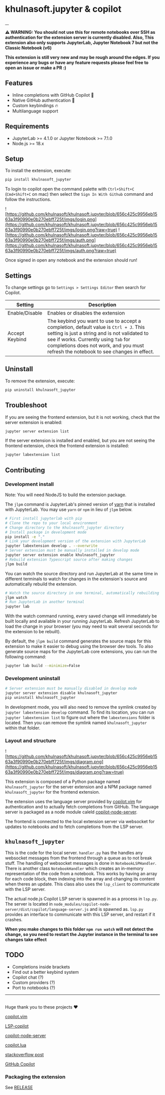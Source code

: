 # khulnasoft.jupyter & copilot

<a aria-label="Khulnasoft logo" href="https://khulnasoft.com">
  <img alt="" src="https://img.shields.io/badge/Made%20by%20Khulnasoft-000000.svg?style=flat-square&logo=Khulnasoft&labelColor=000">
</a>
<a aria-label="NPM version" href="https://www.npmjs.com/package/@khulnasoft/style-guide">
  <img alt="" src="https://img.shields.io/npm/v/@khulnasoft/style-guide.svg?style=flat-square&labelColor=000000">
</a>
<a aria-label="License" href="https://github.com/khulnasoft/style-guide/blob/canary/LICENSE.md">
  <img alt="" src="https://img.shields.io/npm/l/@khulnasoft/style-guide.svg?style=flat-square&labelColor=000000">
</a>
<a aria-label="CI status" href="https://github.com/khulnasoft/style-guide/actions/workflows/quality.yml?query=event%3Apush+branch%3Amain">
  <img alt="" src="https://img.shields.io/github/actions/workflow/status/khulnasoft/style-guide/quality.yml?event=push&branch=main&style=flat-square&labelColor=000000">
</a>


**⚠️ WARNING: You should not use this for remote notebooks over SSH as authentication for the extension server  is currently disabled. Also, This extension also only supports JupyterLab, Jupyter Notebook 7 but not the Classic Notebook (v6)**

**This extension is still very new and may be rough around the edges. If you experience any bugs or have any feature requests please feel free to open an issue or make a PR :)**

## Features

- Inline completions with GitHub Copilot 🤖
- Native GitHub authentication 🔐
- Custom keybindings 🔥
- Multilanguage support

## **Requirements**

- JupyterLab >= 4.1.0 or Jupyter Notebook >= 7.1.0
- Node.js >= 18.x

## Setup

To install the extension, execute:

```bash
pip install khulnasoft_jupyter
```

To login to copilot open the command palette with `Ctrl+Shift+C` (`Cmd+Shift+C` on mac) then select the `Sign In With Github` command and follow the instructions.

![https://github.com/khulnasoft/khulnasoft.jupyter/blob/656c425c9956eb1563a3f90990e0b270ebff725f/imgs/login.png](https://github.com/khulnasoft/khulnasoft.jupyter/blob/656c425c9956eb1563a3f90990e0b270ebff725f/imgs/login.png?raw=true)
![https://github.com/khulnasoft/khulnasoft.jupyter/blob/656c425c9956eb1563a3f90990e0b270ebff725f/imgs/auth.png](https://github.com/khulnasoft/khulnasoft.jupyter/blob/656c425c9956eb1563a3f90990e0b270ebff725f/imgs/auth.png?raw=true)

Once signed in open any notebook and the extension should run!

## Settings

To change settings go to `Settings > Settings Editor` then search for Copilot.

| Setting        | Description                                                                                                                                                                                                                                                           |
| -------------- | --------------------------------------------------------------------------------------------------------------------------------------------------------------------------------------------------------------------------------------------------------------------- |
| Enable/Disable | Enables or disables the extension                                                                                                                                                                                                                                     |
| Accept Keybind | The keybind you want to use to accept a completion, default value is `Ctrl + J`. This setting is just a string and is not validated to see if works. Currently using `Tab` for completions does not work, and you must refresh the notebook to see changes in effect. |

## Uninstall

To remove the extension, execute:

```bash
pip uninstall khulnasoft_jupyter
```

## Troubleshoot

If you are seeing the frontend extension, but it is not working, check
that the server extension is enabled:

```bash
jupyter server extension list
```

If the server extension is installed and enabled, but you are not seeing
the frontend extension, check the frontend extension is installed:

```bash
jupyter labextension list
```

## Contributing

### Development install

Note: You will need NodeJS to build the extension package.

The `jlpm` command is JupyterLab's pinned version of
[yarn](https://yarnpkg.com/) that is installed with JupyterLab. You may use
`yarn` or `npm` in lieu of `jlpm` below.

```bash
# First install jupyterlab with pip
# Clone the repo to your local environment
# Change directory to the khulnasoft_jupyter directory
# Install package in development mode
pip install -e "."
# Link your development version of the extension with JupyterLab
jupyter labextension develop . --overwrite
# Server extension must be manually installed in develop mode
jupyter server extension enable khulnasoft_jupyter
# Rebuild extension Typescript source after making changes
jlpm build
```

You can watch the source directory and run JupyterLab at the same time in different terminals to watch for changes in the extension's source and automatically rebuild the extension.

```bash
# Watch the source directory in one terminal, automatically rebuilding when needed
jlpm watch
# Run JupyterLab in another terminal
jupyter lab
```

With the watch command running, every saved change will immediately be built locally and available in your running JupyterLab. Refresh JupyterLab to load the change in your browser (you may need to wait several seconds for the extension to be rebuilt).

By default, the `jlpm build` command generates the source maps for this extension to make it easier to debug using the browser dev tools. To also generate source maps for the JupyterLab core extensions, you can run the following command:

```bash
jupyter lab build --minimize=False
```

### Development uninstall

```bash
# Server extension must be manually disabled in develop mode
jupyter server extension disable khulnasoft_jupyter
pip uninstall khulnasoft_jupyter
```

In development mode, you will also need to remove the symlink created by `jupyter labextension develop`
command. To find its location, you can run `jupyter labextension list` to figure out where the `labextensions`
folder is located. Then you can remove the symlink named `khulnasoft_jupyter` within that folder.

### Layout and structure

![https://github.com/khulnasoft/khulnasoft.jupyter/blob/656c425c9956eb1563a3f90990e0b270ebff725f/imgs/diagram.png](https://github.com/khulnasoft/khulnasoft.jupyter/blob/656c425c9956eb1563a3f90990e0b270ebff725f/imgs/diagram.png?raw=true)

This extension is composed of a Python package named `khulnasoft_jupyter`
for the server extension and a NPM package named `khulnasoft_jupyter`
for the frontend extension.

The extension uses the language server provided by [copilot.vim](https://github.com/github/copilot.vim) for authentication and to actually fetch completions from GitHub. The language server is packaged as a node module caleld [copilot-node-server](https://github.com/jfcherng/copilot-node-server).

The frontend is connected to the local extension server via websocket for updates to notebooks and to fetch completions from the LSP server.

## `khulnasoft_jupyter`

This is the code for the local server. `handler.py` has the handles any websocket messages from the frontend through a queue as to not break stuff. The handling of websocket messages is done in `NotebookLSPHandler`. There is another class `NotebookHandler` which creates an in-memory representation of the code from a notebook. This works by having an array for each code block, then indexing into the array and changing its content when theres an update. This class also uses the `lsp_client` to communicate with the LSP server.

The actual node.js Copilot LSP server is spawned in as a process in `lsp.py`. The server is located in `node_modules/copilot-node-server/dist/copilot/language-server.js` and is spawned as. `lsp.py` provides an interface to communicate with this LSP server, and restart if it crashes.

**When you make changes to this folder `npm run watch` will not detect the change, so you need to restart the Jupyter instance in the terminal to see changes take effect**

## TODO

- Completions inside brackets
- Find out a better keybind system
- Copilot chat (?)
- Custom providers (?)
- Port to notebooks (?)

---

\
Huge thank you to these projects ❤️

[copilot.vim](https://github.com/github/copilot.vim)

[LSP-copilot](https://github.com/TerminalFi/LSP-copilot)

[copilot-node-server](https://github.com/jfcherng/copilot-node-server)

[copilot.lua](https://www.google.com/search?q=copilot.lua&oq=copilot.lua&aqs=chrome..69i57j0i512j35i39i512i650j69i60j5i44l2.1196j0j4&sourceid=chrome&ie=UTF-8)

[stackoverflow post](https://stackoverflow.com/questions/76741410/how-to-invoke-github-copilot-programmatically)

[GitHub Copilot](https://github.com/features/copilot)

### Packaging the extension

See [RELEASE](RELEASE.md)
